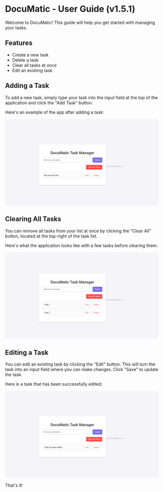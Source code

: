 # DocuMatic - User Guide (v1.5.1)

Welcome to DocuMatic! This guide will help you get started with managing your tasks.

## Features
- Create a new task
- Delete a task
- Clear all tasks at once
- Edit an existing task

## Adding a Task

To add a new task, simply type your task into the input field at the top of the application and click the "Add Task" button.

Here's an example of the app after adding a task:

![Screenshot of adding a task](./todo-app-task-added.png)

## Clearing All Tasks

You can remove all tasks from your list at once by clicking the "Clear All" button, located at the top-right of the task list.

Here's what the application looks like with a few tasks before clearing them:

![Screenshot of tasks before clearing](./todo-app-before-clear.png)

## Editing a Task

You can edit an existing task by clicking the "Edit" button. This will turn the task into an input field where you can make changes. Click "Save" to update the task.

Here is a task that has been successfully edited:

![Screenshot of an edited task](./todo-app-task-edited.png)

That's it!